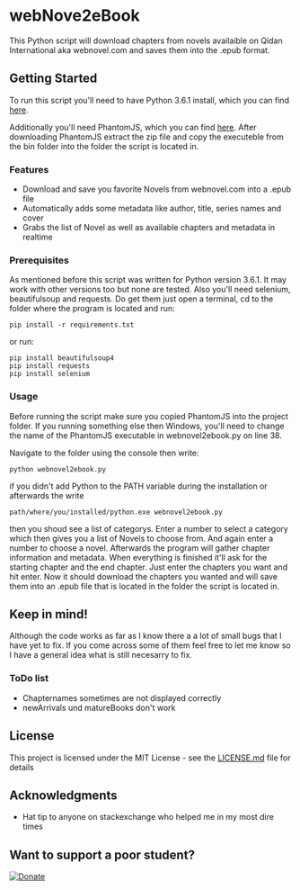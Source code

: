 # webNove2eBook
This Python script will download chapters from novels availaible on Qidan International aka webnovel.com and saves them into the .epub format.

## Getting Started

To run this script you'll need to have Python 3.6.1 install, which you can find [here](https://www.python.org/downloads/ "Python Download Link").

Additionally you'll need PhantomJS, which you can find [here](http://phantomjs.org/download.html "PhantomJS Download Link").
After downloading PhantomJS extract the zip file and copy the executeble from the bin folder into the folder the script is located in.

### Features

- Download and save you favorite Novels from webnovel.com into a .epub file
- Automatically adds some metadata like author, title, series names and cover
- Grabs the list of Novel as well as available chapters and metadata in realtime

### Prerequisites

As mentioned before this script was written for Python version 3.6.1. It may work with other versions too but none are tested.
Also you'll need selenium, beautifulsoup and requests. Do get them just open a terminal, cd to the folder where the program is located and run:
```
pip install -r requirements.txt
```
or run:
```
pip install beautifulsoup4
pip install requests
pip install selenium
```
### Usage

Before running the script make sure you copied PhantomJS into the project folder. If you running something else then Windows, you'll need to change the name of the PhantomJS executable in webnovel2ebook.py on line 38.

Navigate to the folder using the console then write:

```
python webnovel2ebook.py
```

if you didn't add Python to the PATH variable during the installation or afterwards the write

```
path/where/you/installed/python.exe webnovel2ebook.py
```

then you shoud see a list of categorys. Enter a number to select a category which then gives you a list of Novels to choose from. And again enter a number to choose a novel.
Afterwards the program will gather chapter information and metadata. When everything is finished it'll ask for the starting chapter and the end chapter. Just enter the chapters you want and hit enter.
Now it should download the chapters you wanted and will save them into an .epub file that is located in the folder the script is located in.

## Keep in mind!

Although the code works as far as I know there a a lot of small bugs that I have yet to fix. If you come across some of them feel free to let me know so I have a general idea what is still necesarry to fix.

### ToDo list

- Chapternames sometimes are not displayed correctly
- newArrivals und matureBooks don't work

## License

This project is licensed under the MIT License - see the [LICENSE.md](LICENSE.md) file for details

## Acknowledgments

* Hat tip to anyone on stackexchange who helped me in my most dire times

## Want to support a poor student?

[![Donate](https://img.shields.io/badge/Donate-PayPal-green.svg)](https://www.paypal.com/cgi-bin/webscr?cmd=_s-xclick&hosted_button_id=U7KDYY9UB9PMY)